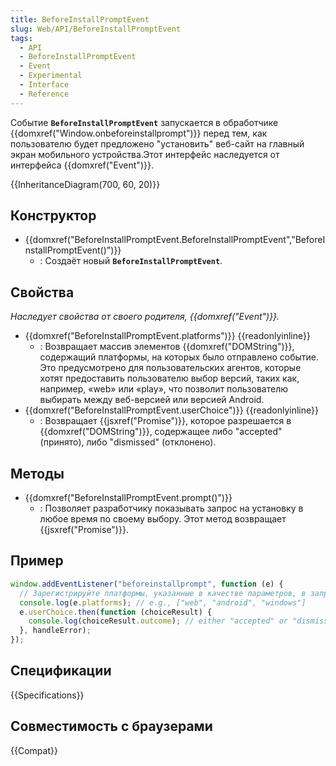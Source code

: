 ```yaml
---
title: BeforeInstallPromptEvent
slug: Web/API/BeforeInstallPromptEvent
tags:
  - API
  - BeforeInstallPromptEvent
  - Event
  - Experimental
  - Interface
  - Reference
---
```


Событие **`BeforeInstallPromptEvent`** запускается в обработчике {{domxref("Window.onbeforeinstallprompt")}} перед тем, как пользователю будет предложено "установить" веб-сайт на главный экран мобильного устройства.Этот интерфейс наследуется от интерфейса {{domxref("Event")}}.

{{InheritanceDiagram(700, 60, 20)}}

## Конструктор

- {{domxref("BeforeInstallPromptEvent.BeforeInstallPromptEvent","BeforeInstallPromptEvent()")}}
  - : Создаёт новый **`BeforeInstallPromptEvent`**.

## Свойства

_Наследует свойства от своего родителя, {{domxref("Event")}}._

- {{domxref("BeforeInstallPromptEvent.platforms")}} {{readonlyinline}}
  - : Возвращает массив элементов {{domxref("DOMString")}}, содержащий платформы, на которых было отправлено событие. Это предусмотрено для пользовательских агентов, которые хотят предоставить пользователю выбор версий, таких как, например, «web» или «play», что позволит пользователю выбирать между веб-версией или версией Android.
- {{domxref("BeforeInstallPromptEvent.userChoice")}} {{readonlyinline}}
  - : Возвращает {{jsxref("Promise")}}, которое разрешается в {{domxref("DOMString")}}, содержащее либо "accepted" (принято), либо "dismissed" (отклонено).

## Методы

- {{domxref("BeforeInstallPromptEvent.prompt()")}}
  - : Позволяет разработчику показывать запрос на установку в любое время по своему выбору. Этот метод возвращает {{jsxref("Promise")}}.

## Пример

```js
window.addEventListener("beforeinstallprompt", function (e) {
  // Зарегистрируйте платформы, указанные в качестве параметров, в запросе на установку
  console.log(e.platforms); // e.g., ["web", "android", "windows"]
  e.userChoice.then(function (choiceResult) {
    console.log(choiceResult.outcome); // either "accepted" or "dismissed"
  }, handleError);
});
```

## Спецификации

{{Specifications}}

## Совместимость с браузерами

{{Compat}}
